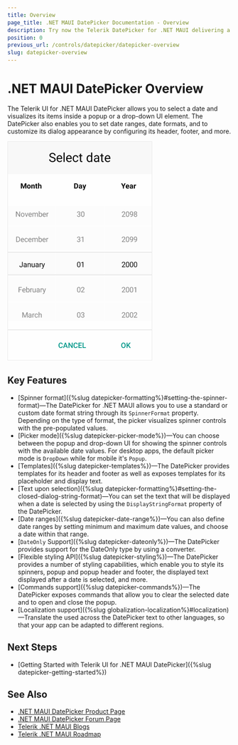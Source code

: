 ```yaml
---
title: Overview
page_title: .NET MAUI DatePicker Documentation - Overview
description: Try now the Telerik DatePicker for .NET MAUI delivering a set of options for selecting dates.
position: 0
previous_url: /controls/datepicker/datepicker-overview
slug: datepicker-overview
---
```


# .NET MAUI DatePicker Overview

The Telerik UI for .NET MAUI DatePicker allows you to select a date and visualizes its items inside a popup or a drop-down UI element. The DatePicker also enables you to set date ranges, date formats, and to customize its dialog appearance by configuring its header, footer, and more.  

![Telerik UI for .NET MAUI DatePicker overview](images/date_picker_overview.png)

## Key Features

* [Spinner format]({%slug datepicker-formatting%}#setting-the-spinner-format)&mdash;The DatePicker for .NET MAUI allows you to use a standard or custom date format string through its `SpinnerFormat` property. Depending on the type of format, the picker visualizes spinner controls with the pre-populated values.
* [Picker mode]({%slug datepicker-picker-mode%})&mdash;You can choose between the popup and drop-down UI for showing the spinner controls with the available date values. For desktop apps, the default picker mode is `DropDown` while for mobile it's `Popup`.
* [Templates]({%slug datepicker-templates%})&mdash;The DatePicker provides templates for its header and footer as well as exposes templates for its placeholder and display text.
* [Text upon selection]({%slug datepicker-formatting%}#setting-the-closed-dialog-string-format)&mdash;You can set the text that will be displayed when a date is selected by using the `DisplayStringFormat` property of the DatePicker.
* [Date ranges]({%slug datepicker-date-range%})&mdash;You can also define date ranges by setting minimum and maximum date values, and choose a date within that range.
* [`DateOnly` Support]({%slug datepicker-dateonly%})&mdash;The DatePicker provides support for the DateOnly type by using a converter.
* [Flexible styling API]({%slug datepicker-styling%})&mdash;The DatePicker provides a number of styling capabilities, which enable you to style its spinners, popup and popup header and footer, the displayed text displayed after a date is selected, and more.
* [Commands support]({%slug datepicker-commands%})&mdash;The DatePicker exposes commands that allow you to clear the selected date and to open and close the popup.
* [Localization support]({%slug globalization-localization%}#localization)&mdash;Translate the used across the DatePicker text to other languages, so that your app can be adapted to different regions.

## Next Steps

- [Getting Started with Telerik UI for .NET MAUI DatePicker]({%slug datepicker-getting-started%})

## See Also

- [.NET MAUI DatePicker Product Page](https://www.telerik.com/maui-ui/datepicker)
- [.NET MAUI DatePicker Forum Page](https://www.telerik.com/forums/maui?tagId=1853)
- [Telerik .NET MAUI Blogs](https://www.telerik.com/blogs/mobile-net-maui)
- [Telerik .NET MAUI Roadmap](https://www.telerik.com/support/whats-new/maui-ui/roadmap)
